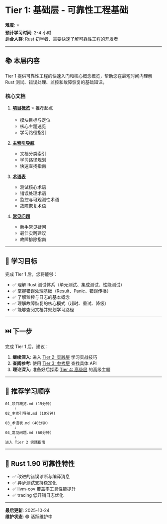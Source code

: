 # Tier 1: 基础层 - 可靠性工程基础

**难度**: ⭐  
**预计学习时间**: 2-4 小时  
**适合人群**: Rust 初学者、需要快速了解可靠性工程的开发者

---

## 📚 本层内容

Tier 1 提供可靠性工程的快速入门和核心概念概览，帮助您在最短时间内理解 Rust 测试、错误处理、监控和故障恢复的基础知识。

### 核心文档

1. **[项目概览](./01_项目概览.md)** ⭐ 推荐起点
   - 模块目标与定位
   - 核心主题速览
   - 学习路径指引

2. **[主索引导航](./02_主索引导航.md)**
   - 文档分类索引
   - 学习路径规划
   - 快速查找指南

3. **[术语表](./03_术语表.md)**
   - 测试核心术语
   - 错误处理术语
   - 监控与可观测性术语
   - 故障恢复术语

4. **[常见问题](./04_常见问题.md)**
   - 新手常见疑问
   - 最佳实践建议
   - 故障排除指南

---

## 🎯 学习目标

完成 Tier 1 后，您将能够：

- ✅ 理解 Rust 测试体系（单元测试、集成测试、性能测试）
- ✅ 掌握错误处理基础（Result、Panic、错误传播）
- ✅ 了解监控与日志的基本概念
- ✅ 理解故障恢复的核心模式（超时、重试、降级）
- ✅ 能够查阅文档并规划学习路径

---

## ⏭️ 下一步

完成 Tier 1 后，建议：

1. **继续深入**: 进入 [Tier 2: 实践层](../tier_02_guides/) 学习实战技巧
2. **查阅参考**: 使用 [Tier 3: 参考层](../tier_03_references/) 查找具体 API
3. **理论深入**: 准备好后探索 [Tier 4: 高级层](../tier_04_advanced/) 的高级主题

---

## 📖 推荐学习顺序

```text
01_项目概览.md (15分钟)
    ↓
02_主索引导航.md (10分钟)
    ↓
03_术语表.md (40分钟)
    ↓
04_常见问题.md (60分钟)
    ↓
进入 Tier 2 实践指南
```

---

## 🌟 Rust 1.90 可靠性特性

- ✅ 改进的错误诊断与编译消息
- ✅ 异步测试支持稳定化
- ✅ llvm-cov 覆盖率工具性能提升
- ✅ tracing 低开销日志优化

---

**最后更新**: 2025-10-24  
**维护状态**: 🟢 活跃维护中
